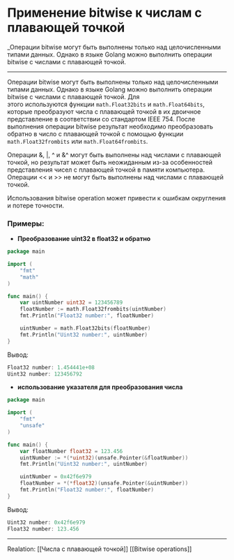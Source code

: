 # Применение bitwise к числам с плавающей точкой
_Операции bitwise могут быть выполнены только над целочисленными типами данных. Однако в языке Golang можно выполнить операции bitwise с числами с плавающей точкой.

---
Операции bitwise могут быть выполнены только над целочисленными типами данных. Однако в языке Golang можно выполнить операции bitwise с числами с плавающей точкой. Для этого используются функции `math.Float32bits` и `math.Float64bits`, которые преобразуют числа с плавающей точкой в их двоичное представление в соответствии со стандартом IEEE 754. После выполнения операции bitwise результат необходимо преобразовать обратно в число с плавающей точкой с помощью функции `math.Float32frombits` или `math.Float64frombits`.

Операции &, |, ^ и &^ могут быть выполнены над числами с плавающей точкой, но результат может быть неожиданным из-за особенностей представления чисел с плавающей точкой в памяти компьютера. Операции << и >> не могут быть выполнены над числами с плавающей точкой.

Использования bitwise operation может привести к ошибкам округления и потере точности.

### Примеры:

- **Преобразование uint32 в float32 и обратно**

```go
package main

import (
	"fmt"
	"math"
)

func main() {
	var uintNumber uint32 = 123456789
	floatNumber := math.Float32frombits(uintNumber)
	fmt.Println("Float32 number:", floatNumber)

	uintNumber = math.Float32bits(floatNumber)
	fmt.Println("Uint32 number:", uintNumber)
}
```

Вывод:

```go
Float32 number: 1.454441e+08
Uint32 number: 123456792
```

- **использование указателя для преобразования числа**

```go
package main

import (
	"fmt"
	"unsafe"
)

func main() {
	var floatNumber float32 = 123.456
	uintNumber := *(*uint32)(unsafe.Pointer(&floatNumber))
	fmt.Println("Uint32 number:", uintNumber)

	uintNumber = 0x42f6e979
	floatNumber = *(*float32)(unsafe.Pointer(&uintNumber))
	fmt.Println("Float32 number:", floatNumber)
}
```

Вывод:

```go
Uint32 number: 0x42f6e979
Float32 number: 123.456
```

---
Realation: [[Числа с плавающей точкой]] [[Bitwise operations]]
